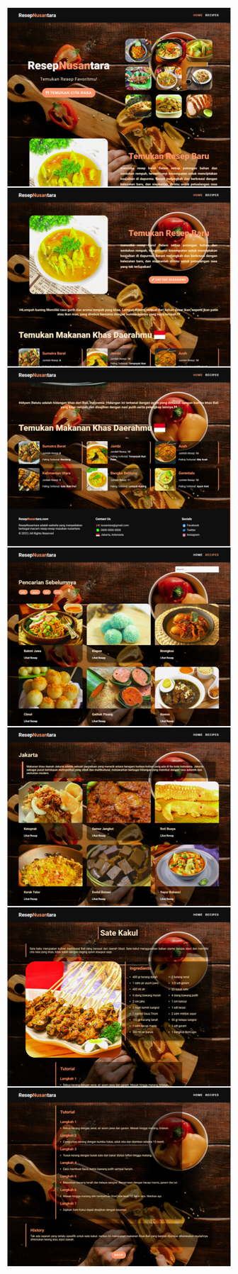 ![Alt text](<Screenshot (251).png>)
![Alt text](<Screenshot (252).png>)
![Alt text](<Screenshot (253).png>)
![Alt text](<Screenshot (250).png>)
![Alt text](<Screenshot (254).png>)
![Alt text](<Screenshot (255).png>)
![Alt text](<Screenshot (256).png>)